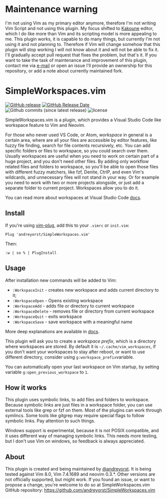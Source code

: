 # Maintenance warning
I'm not using Vim as my primary editor anymore, therefore I'm not writing
Vim Script and not using this plugin. My focus shifted to
[Kakoune](http://kakoune.org/) editor, which I do like more than Vim and its
scripting model is more appealing to me.  This plugin works, it is capable to do
many things, but currently I'm not using it and not planning to. Therefore if
Vim will change somehow that this plugin will stop working I will not know about
it and will not be able to fix it. I'll gradually accept pull request that fixes
the problem, but that's it. If you want to take the task of maintenance and
improvement of this plugin, contact me via [e-mail](andreyorst@gmail.com) or
open an issue I'll provide an ownership for this repository, or add a note about
currently maintained fork.

# SimpleWorkspaces.vim

[![GitHub release](https://img.shields.io/github/release/andreyorst/simpleworkspaces.vim.svg)](https://github.com/andreyorst/SimpleWorkspaces.vim/releases)
[![GitHub Release Date](https://img.shields.io/github/release-date/andreyorst/simpleworkspaces.vim.svg)](https://github.com/andreyorst/simpleworkspaces.vim/releases)
![Github commits (since latest release)](https://img.shields.io/github/commits-since/andreyorst/simpleworkspaces.vim/latest.svg)
![license](https://img.shields.io/github/license/andreyorst/simpleworkspaces.vim.svg)

SimpleWorkspaces.vim is a plugin, which  provides  a  Visual  Studio  Code  like
workspace feature to Vim and Neovim.

For those who never used VS Code, or Atom, *workspace* in general is  a  certain
area, where are all your files are accessible by  editor  features,  like  fuzzy
file finding, search for file contents recursively, etc. You  can  add  specific
folders or files to workspace, so you could search over them. Usually workspaces 
are useful when you need to work on certain part of  a  huge  project,  and  you
don't need other files.  By adding only workflow related files  and  folders  to
workspace, so you'll be able to open those files with different fuzzy  matchers,
like fzf, Denite, CtrlP, and even Vim's wildcards, and  unnecessary  files  will
not stand in your way. Or for example you need to work with two or more projects
alongside, or just add a separate folder to current project.   Workspaces  allow
you to do it.

You   can   read   more    about    workspaces    at    Visual    Studio    Code
[docs](https://code.visualstudio.com/docs/editor/multi-root-workspaces).

## Install

If you're using [vim-plug](https://github.com/junegunn/vim-plug),  add  this  to
your `.vimrc` or `init.vim`:

```vim
Plug 'andreyorst/SimpleWorkspaces.vim'
```

Then:

```vim
:w | so % | PlugInstall
```

## Usage

After installation new commands will be added to Vim:

- `:WorkspaceInit`   - creates new workspace and adds current directory to it;
- `:WorkspaceOpen`   - Opens existing workspace
- `:WorkspaceAdd`    - adds file or directory to current workspace
- `:WorkspaceDelete` - removes file or directory from current workspace
- `:WorkspaceQuit`   - exits workspace
- `:WorkspaceSave`   - save workspace with a meaningful name

More deep explanations are available in [docs](https://github.com/andreyorst/SimpleWorkspaces.vim/blob/master/doc/SimpleWorkspaces.txt).

This plugin will ask you to create a *workspace prefix*, which  is  a  directory
where workspaces are stored.  By default it is `~/.cache/vim_workspaces`, if you
don't want your workspaces to stay  after  reboot,  or  want  to  use  different
directory, consider using `g:workspace_prefix`variable.

You can automatically open your last workspace on Vim startup, by setting
variable `g:open_previous_workspace` to `1`.

## How it works

This plugin uses symbolic links, to add files and folders to workspace.  Because
symbolic links are just files in a workspace folder, you can use external  tools
like grep or fzf on them.  Most of the plugins can work through symlincs.   Some
tools like gitgrep may require special flags  to  follow  symbolic  links.   Pay
attention to such things.

Windows support is experimental, because it is not POSIX compatible, and it uses
different way of managing symbolic links.  This needs more testing, but I  don't
use Vim on windows, so feedback is always appreciated.

## About

This plugin is created and being maintained by
[@andreyorst](https://GitHub.com/andreyorst).
It is being tested against Vim 8.0, Vim 7.4.1689 and neovim 0.3.\*. Other versions
are not officially supported, but might work.  If you found an issue, or want to
propose a change,  you're  welcome  to  do  so  at  SimpleWorkspaces.vim  GitHub
repository: https://github.com/andreyorst/SimpleWorkspaces.vim
